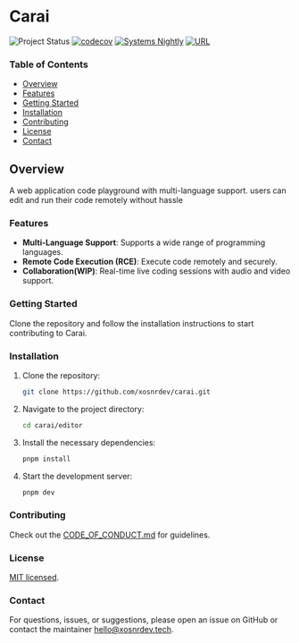 # Carai

![Project Status](https://img.shields.io/badge/status-WIP-orange)
[![codecov](https://codecov.io/gh/xosnrdev/carai/graph/badge.svg?token=cMsd6eQNq5)](https://codecov.io/gh/xosnrdev/carai)
[![Systems Nightly](https://github.com/xosnrdev/carai/actions/workflows/systems-nightly.yml/badge.svg)](https://github.com/xosnrdev/carai/actions/workflows/systems-nightly.yml)
[![URL](https://img.shields.io/badge/URL-cexaengine.com-blue)](https://cexaengine.com)

### Table of Contents

- [Overview](#overview)
- [Features](#features)
- [Getting Started](#getting-started)
- [Installation](#installation)
- [Contributing](#contributing)
- [License](#license)
- [Contact](#contact)

## Overview

A web application code playground with multi-language support. users can edit and run their code remotely without hassle

### Features

- **Multi-Language Support**: Supports a wide range of programming languages.
- **Remote Code Execution (RCE)**: Execute code remotely and securely.
- **Collaboration(WIP)**: Real-time live coding sessions with audio and video support.

### Getting Started

Clone the repository and follow the installation instructions to start contributing to Carai.

### Installation

1. Clone the repository:
   ```sh
   git clone https://github.com/xosnrdev/carai.git
   ```
2. Navigate to the project directory:
   ```sh
   cd carai/editor
   ```
3. Install the necessary dependencies:
   ```sh
   pnpm install
   ```
4. Start the development server:
   ```sh
   pnpm dev
   ```

### Contributing

Check out the [CODE_OF_CONDUCT.md](CODE_OF_CONDUCT.md) for guidelines.

### License

[MIT licensed](./LICENSE).

### Contact

For questions, issues, or suggestions, please open an issue on GitHub or contact the maintainer [hello@xosnrdev.tech](mailto:hello@xosnrdev.tech).
